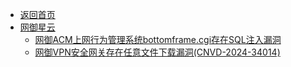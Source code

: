 - [返回首页](/)
- [网御星云](网御星云/)
  - [网御ACM上网行为管理系统bottomframe.cgi存在SQL注入漏洞](网御星云/网御ACM上网行为管理系统bottomframe.cgi存在SQL注入漏洞.md)
  - [网御VPN安全网关存在任意文件下载漏洞(CNVD-2024-34014)](网御星云/网御VPN安全网关存在任意文件下载漏洞(CNVD-2024-34014).md)
